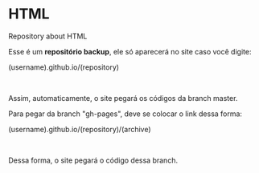 # HTML
Repository about HTML

Esse é um **repositório backup**, ele só aparecerá no site caso você digite:
<p>(username).github.io/(repository)</p>

&nbsp;

<p>Assim, automaticamente, o site pegará os códigos da branch master.</p>
<p>Para pegar da branch "gh-pages", deve se colocar o link dessa forma:</p>
<p>(username).github.io/(repository)/(archive)</p>

&nbsp;

<p>Dessa forma, o site pegará o código dessa branch.</p>
